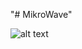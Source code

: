 "# MikroWave" 

![alt text](https://github.com/corner100/MikroWave/tree/main/images/Slide1.png?raw=true)
